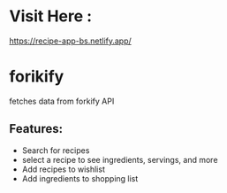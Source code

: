 # Visit Here : 
https://recipe-app-bs.netlify.app/

# forikify
fetches data from forkify API

## Features:
* Search for recipes
* select a recipe to see ingredients, servings, and more
* Add recipes to wishlist
* Add ingredients to shopping list
